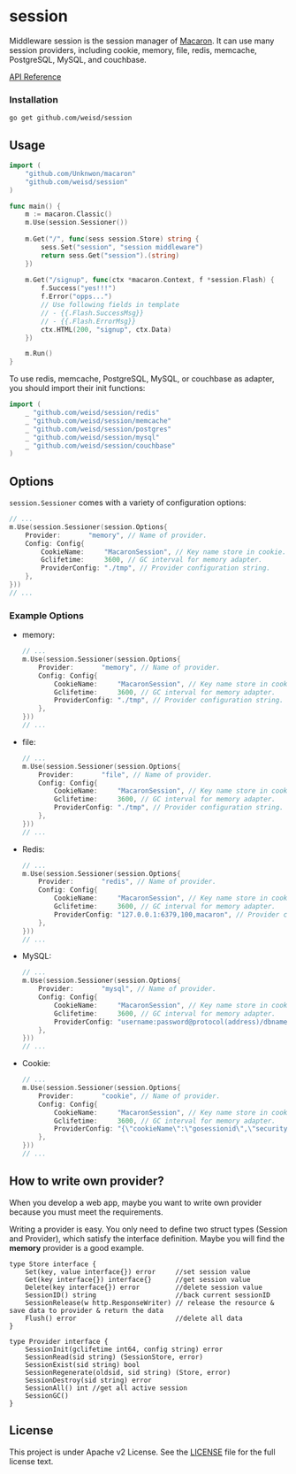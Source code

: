 session
=======

Middleware session is the session manager of [Macaron](https://github.com/Unknwon/macaron). It can use many session providers, including cookie, memory, file, redis, memcache, PostgreSQL, MySQL, and couchbase.

[API Reference](https://gowalker.org/github.com/weisd/session)

### Installation

	go get github.com/weisd/session

## Usage

```go
import (
	"github.com/Unknwon/macaron"
	"github.com/weisd/session"
)

func main() {
  	m := macaron.Classic()
  	m.Use(session.Sessioner())
	
	m.Get("/", func(sess session.Store) string {
		sess.Set("session", "session middleware")
		return sess.Get("session").(string)
	})
	
	m.Get("/signup", func(ctx *macaron.Context, f *session.Flash) {
		f.Success("yes!!!")
		f.Error("opps...")
		// Use following fields in template
		// - {{.Flash.SuccessMsg}}
		// - {{.Flash.ErrorMsg}}
		ctx.HTML(200, "signup", ctx.Data)
	})

	m.Run()
}
```

To use redis, memcache, PostgreSQL, MySQL, or couchbase as adapter, you should import their init functions:

```go
import (
	_ "github.com/weisd/session/redis"
	_ "github.com/weisd/session/memcache"
	_ "github.com/weisd/session/postgres"
	_ "github.com/weisd/session/mysql"
	_ "github.com/weisd/session/couchbase"
)
```

## Options

`session.Sessioner` comes with a variety of configuration options:

```go
// ...
m.Use(session.Sessioner(session.Options{
	Provider:		"memory", // Name of provider.
	Config: Config{
		CookieName:		"MacaronSession", // Key name store in cookie.
		Gclifetime:		3600, // GC interval for memory adapter.
		ProviderConfig:	"./tmp", // Provider configuration string.
	},
}))
// ...
```

### Example Options

- memory:

	```go
	// ...
	m.Use(session.Sessioner(session.Options{
		Provider:		"memory", // Name of provider.
		Config: Config{
			CookieName:		"MacaronSession", // Key name store in cookie.
			Gclifetime:		3600, // GC interval for memory adapter.
			ProviderConfig:	"./tmp", // Provider configuration string.
		},
	}))
	// ...
	```

- file:

	```go
	// ...
	m.Use(session.Sessioner(session.Options{
		Provider:		"file", // Name of provider.
		Config: Config{
			CookieName:		"MacaronSession", // Key name store in cookie.
			Gclifetime:		3600, // GC interval for memory adapter.
			ProviderConfig:	"./tmp", // Provider configuration string.
		},
	}))
	// ...
	```

- Redis:

	```go
	// ...
	m.Use(session.Sessioner(session.Options{
		Provider:		"redis", // Name of provider.
		Config: Config{
			CookieName:		"MacaronSession", // Key name store in cookie.
			Gclifetime:		3600, // GC interval for memory adapter.
			ProviderConfig:	"127.0.0.1:6379,100,macaron", // Provider configuration string.
		},
	}))
	// ...
	```

- MySQL:

	```go
	// ...
	m.Use(session.Sessioner(session.Options{
		Provider:		"mysql", // Name of provider.
		Config: Config{
			CookieName:		"MacaronSession", // Key name store in cookie.
			Gclifetime:		3600, // GC interval for memory adapter.
			ProviderConfig:	"username:password@protocol(address)/dbname?param=value", // Provider configuration string.
		},
	}))
	// ...
	```

- Cookie:

	```go
	// ...
	m.Use(session.Sessioner(session.Options{
		Provider:		"cookie", // Name of provider.
		Config: Config{
			CookieName:		"MacaronSession", // Key name store in cookie.
			Gclifetime:		3600, // GC interval for memory adapter.
			ProviderConfig:	"{\"cookieName\":\"gosessionid\",\"securityKey\":\"beegocookiehashkey\"}", // Provider configuration string.
		},
	}))
	// ...
	```

## How to write own provider?

When you develop a web app, maybe you want to write own provider because you must meet the requirements.

Writing a provider is easy. You only need to define two struct types 
(Session and Provider), which satisfy the interface definition. 
Maybe you will find the **memory** provider is a good example.

	type Store interface {
		Set(key, value interface{}) error     //set session value
		Get(key interface{}) interface{}      //get session value
		Delete(key interface{}) error         //delete session value
		SessionID() string                    //back current sessionID
		SessionRelease(w http.ResponseWriter) // release the resource & save data to provider & return the data
		Flush() error                         //delete all data
	}
	
	type Provider interface {
		SessionInit(gclifetime int64, config string) error
		SessionRead(sid string) (SessionStore, error)
		SessionExist(sid string) bool
		SessionRegenerate(oldsid, sid string) (Store, error)
		SessionDestroy(sid string) error
		SessionAll() int //get all active session
		SessionGC()
	}


## License

This project is under Apache v2 License. See the [LICENSE](LICENSE) file for the full license text.
